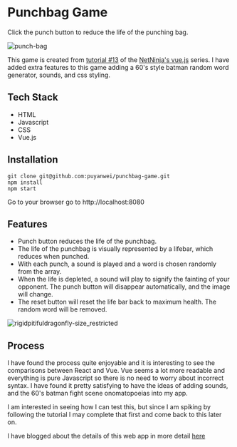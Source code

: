 # Punchbag Game

Click the punch button to reduce the life of the punching bag.

![punch-bag](https://user-images.githubusercontent.com/14803518/36499958-b659d818-173a-11e8-8331-a06ba115fd7d.gif)

This game is created from [tutorial #13](https://www.youtube.com/watch?v=WjfpQlVem-8) of the [NetNinja's vue.js](https://www.youtube.com/watch?v=5LYrN_cAJoA&list=PL4cUxeGkcC9gQcYgjhBoeQH7wiAyZNrYa) series. I have added extra features to this game adding a 60's style batman random word generator, sounds, and css styling.

## Tech Stack

* HTML
* Javascript
* CSS
* Vue.js

## Installation

```
git clone git@github.com:puyanwei/punchbag-game.git
npm install
npm start
```

Go to your browser go to http://localhost:8080

## Features

* Punch button reduces the life of the punchbag.
* The life of the punchbag is visually represented by a lifebar, which reduces when punched.
* With each punch, a sound is played and a word is chosen randomly from the array.
* When the life is depleted, a sound will play to signify the fainting of your opponent. The punch button will disappear automatically, and the image will change.
* The reset button will reset the life bar back to maximum health. The random word will be removed.

![rigidpitifuldragonfly-size_restricted](https://user-images.githubusercontent.com/14803518/36483292-a2fbd69a-170d-11e8-8216-86ec970881f3.gif)

## Process

I have found the process quite enjoyable and it is interesting to see the comparisons between React and Vue. Vue seems a lot more readable and everything is pure Javascript so there is no need to worry about incorrect syntax. I have found it pretty satisfying to have the ideas of adding sounds, and the 60's batman fight scene onomatopoeias into my app.

I am interested in seeing how I can test this, but since I am spiking by following the tutorial I may complete that first and come back to this later on.

I have blogged about the details of this web app in more detail [here](https://thep-log.blogspot.co.uk/2018/02/a-vue-to-view-punchbag-game.html)
